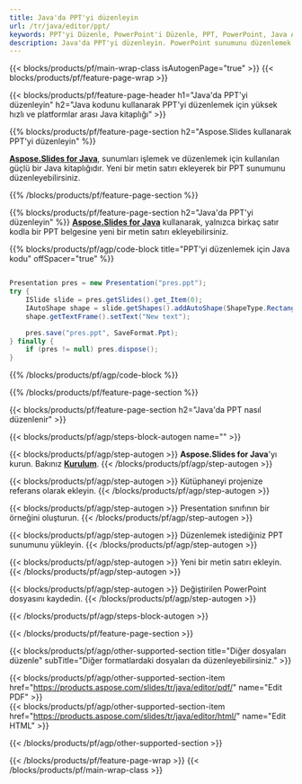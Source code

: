 ```yaml
---
title: Java'da PPT'yi düzenleyin
url: /tr/java/editor/ppt/
keywords: PPT'yi Düzenle, PowerPoint'i Düzenle, PPT, PowerPoint, Java API, Java Kitaplığı
description: Java'da PPT'yi düzenleyin. PowerPoint sunumunu düzenlemek için Java kitaplığı API'sini kullanın
---
```


{{< blocks/products/pf/main-wrap-class isAutogenPage="true" >}}
{{< blocks/products/pf/feature-page-wrap >}}

{{< blocks/products/pf/feature-page-header h1="Java'da PPT'yi düzenleyin" h2="Java kodunu kullanarak PPT'yi düzenlemek için yüksek hızlı ve platformlar arası Java kitaplığı" >}}

{{% blocks/products/pf/feature-page-section h2="Aspose.Slides kullanarak PPT'yi düzenleyin" %}}

[**Aspose.Slides for Java**](https://products.aspose.com/slides/tr/java/), sunumları işlemek ve düzenlemek için kullanılan güçlü bir Java kitaplığıdır. Yeni bir metin satırı ekleyerek bir PPT sunumunu düzenleyebilirsiniz. 

{{% /blocks/products/pf/feature-page-section %}}




{{% blocks/products/pf/feature-page-section  h2="Java'da PPT'yi düzenleyin" %}}
[**Aspose.Slides for Java**](https://products.aspose.com/slides/tr/java/) kullanarak, yalnızca birkaç satır kodla bir PPT belgesine yeni bir metin satırı ekleyebilirsiniz.

{{% blocks/products/pf/agp/code-block title="PPT'yi düzenlemek için Java kodu" offSpacer="true" %}}
```java

Presentation pres = new Presentation("pres.ppt");
try {
    ISlide slide = pres.getSlides().get_Item(0);
    IAutoShape shape = slide.getShapes().addAutoShape(ShapeType.Rectangle, 10, 10, 100, 50);
    shape.getTextFrame().setText("New text");

    pres.save("pres.ppt", SaveFormat.Ppt);
} finally {
    if (pres != null) pres.dispose();
}
```
{{% /blocks/products/pf/agp/code-block %}}

{{% /blocks/products/pf/feature-page-section %}}




{{< blocks/products/pf/feature-page-section  h2="Java'da PPT nasıl düzenlenir" >}}


{{< blocks/products/pf/agp/steps-block-autogen name="" >}}


{{< blocks/products/pf/agp/step-autogen >}}
**Aspose.Slides for Java**'yı kurun. Bakınız [**Kurulum**](https://docs.aspose.com/slides/java/installation/).
{{< /blocks/products/pf/agp/step-autogen >}}

{{< blocks/products/pf/agp/step-autogen >}}
Kütüphaneyi projenize referans olarak ekleyin.
{{< /blocks/products/pf/agp/step-autogen >}}

{{< blocks/products/pf/agp/step-autogen >}}
Presentation sınıfının bir örneğini oluşturun.
{{< /blocks/products/pf/agp/step-autogen >}}

{{< blocks/products/pf/agp/step-autogen >}}
Düzenlemek istediğiniz PPT sunumunu yükleyin.
{{< /blocks/products/pf/agp/step-autogen >}}

{{< blocks/products/pf/agp/step-autogen >}}
Yeni bir metin satırı ekleyin.
{{< /blocks/products/pf/agp/step-autogen >}}

{{< blocks/products/pf/agp/step-autogen >}}
Değiştirilen PowerPoint dosyasını kaydedin.
{{< /blocks/products/pf/agp/step-autogen >}}


{{< /blocks/products/pf/agp/steps-block-autogen >}}


{{< /blocks/products/pf/feature-page-section >}}




{{< blocks/products/pf/agp/other-supported-section title="Diğer dosyaları düzenle" subTitle="Diğer formatlardaki dosyaları da düzenleyebilirsiniz." >}}

{{< blocks/products/pf/agp/other-supported-section-item href="https://products.aspose.com/slides/tr/java/editor/pdf/" name="Edit PDF" >}}    
{{< blocks/products/pf/agp/other-supported-section-item href="https://products.aspose.com/slides/tr/java/editor/html/" name="Edit HTML" >}}  



{{< /blocks/products/pf/agp/other-supported-section >}}

{{< /blocks/products/pf/feature-page-wrap >}}
{{< /blocks/products/pf/main-wrap-class >}}
